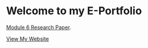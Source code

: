 <!DOCTYPE html>
<html>
  <body>
      <h1>Welcome to my E-Portfolio</h1>
      <p><a href="Module06-Project-LeslieGabriel.docx">Module 6 Research Paper</a>.</p>
      <p><a href="index.html">View My Website</a></p>
  </body>
</html>
